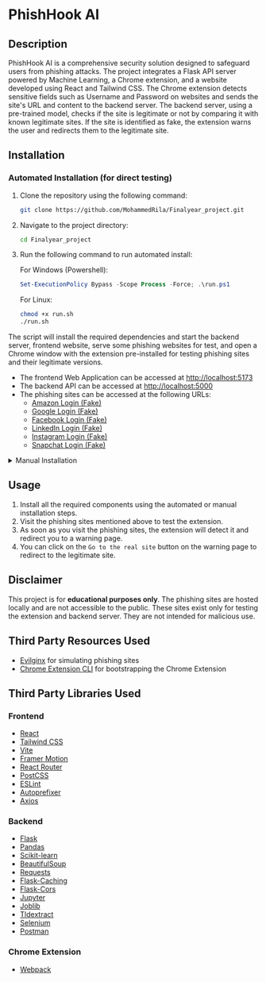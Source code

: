 # PhishHook AI

## Description

PhishHook AI is a comprehensive security solution designed to safeguard users from phishing attacks. The project integrates a Flask API server powered by Machine Learning, a Chrome extension, and a website developed using React and Tailwind CSS. The Chrome extension detects sensitive fields such as Username and Password on websites and sends the site's URL and content to the backend server. The backend server, using a pre-trained model, checks if the site is legitimate or not by comparing it with known legitimate sites. If the site is identified as fake, the extension warns the user and redirects them to the legitimate site.

## Installation

### Automated Installation (for direct testing)

1. Clone the repository using the following command:

    ```bash
    git clone https://github.com/MohammedRila/Finalyear_project.git
    ```

2. Navigate to the project directory:

    ```bash
    cd Finalyear_project
    ```

3. Run the following command to run automated install:

    For Windows (Powershell):

    ```powershell
    Set-ExecutionPolicy Bypass -Scope Process -Force; .\run.ps1
    ```

    For Linux:

    ```bash
    chmod +x run.sh
    ./run.sh
    ```

The script will install the required dependencies and start the backend server, frontend website, serve some phishing websites for test, and open a Chrome window with the extension pre-installed for testing phishing sites and their legitimate versions.

- The frontend Web Application can be accessed at [http://localhost:5173](http://localhost:5173)
- The backend API can be accessed at [http://localhost:5000](http://localhost:5000)
- The phishing sites can be accessed at the following URLs:
    - [Amazon Login (Fake)](https://www.amz.localhost/amz)
    - [Google Login (Fake)](https://accounts.google.localhost/google)
    - [Facebook Login (Fake)](https://www.fb.localhost/fb)
    - [LinkedIn Login (Fake)](https://www.linkedin.localhost/linkedin)
    - [Instagram Login (Fake)](https://www.ig.localhost/ig)
    - [Snapchat Login (Fake)](https://accounts.snap.localhost/snap)

<details>
  <summary>Manual Installation</summary>

### Backend (Flask Server)

1. Navigate to the `backend` directory:

    ```bash
    cd backend
    ```

2. Create a Python Virtual Environment:

    ```bash
    python -m venv venv
    ```

3. Activate the Virtual Environment:

    For Windows (Powershell):

    ```powershell
    .\venv\Scripts\activate.ps1
    ```

    For Linux:

    ```bash
    source venv/bin/activate
    ```

4. Install the required dependencies:

    ```bash
    pip install -r requirements.txt
    ```

5. Start the Flask server:

    ```bash
    python main.py
    ```

### Frontend (Website)

1. Navigate to the `frontend` directory:

    ```bash
    cd frontend
    ```

2. Install the required dependencies:

    ```bash
    npm install
    ```

3. Start the development server:

    ```bash
    npm run dev
    ```

### Phishing Websites (FOR TESTING PURPOSES ONLY)

1. Navigate to the `evilginx` directory:

    ```bash
    cd evilginx
    ```

2. Download Evilginx:

    For Windows (Powershell):

    ```powershell
    Invoke-WebRequest -Uri "https://github.com/kgretzky/evilginx2/releases/download/v3.3.0/evilginx-v3.3.0-windows-64bit.zip" -OutFile "evilginx.zip"
    ```

    For Linux:

    ```bash
    wget https://github.com/kgretzky/evilginx2/releases/download/v3.3.0/evilginx-v3.3.0-linux-64bit.zip -O evilginx.zip
    ```

3. Extract the downloaded file:

    For Windows (Powershell):

    ```powershell
    Expand-Archive -Path "evilginx.zip" -DestinationPath "." -Force
    ```

    For Linux:

    ```bash
    unzip evilginx.zip
    ```

4. Start the Evilginx server:

    For Windows (Powershell):

    ```powershell
    .\evilginx.exe -developer -c .
    ```

    For Linux:

    ```bash
    ./evilginx -developer -c .
    ```

### Chrome Extension

1. Navigate to the `extension` directory:

    ```bash
    cd extension
    ```

2. Install the required dependencies:

    ```bash
    npm install
    ```

3. Build the extension:

    ```bash
    npm run build
    ```

4. Load the extension in Chrome:

    - Open Chrome and navigate to `chrome://extensions/`
    - Enable Developer Mode
    - Click on `Load unpacked` and select the `build` directory inside the `extension` directory

Now you can visit the phishing sites mentioned above to test the extension.

</details>

## Usage

1. Install all the required components using the automated or manual installation steps.
2. Visit the phishing sites mentioned above to test the extension.
3. As soon as you visit the phishing sites, the extension will detect it and redirect you to a warning page.
4. You can click on the `Go to the real site` button on the warning page to redirect to the legitimate site.

## Disclaimer

This project is for **educational purposes only**. The phishing sites are hosted locally and are not accessible to the public. These sites exist only for testing the extension and backend server. They are not intended for malicious use.

## Third Party Resources Used

- [Evilginx](https://github.com/kgretzky/evilginx2/) for simulating phishing sites
- [Chrome Extension CLI](https://github.com/dutiyesh/chrome-extension-cli) for bootstrapping the Chrome Extension

## Third Party Libraries Used

### Frontend

- [React](https://react.dev)
- [Tailwind CSS](https://tailwindcss.com/)
- [Vite](https://vitejs.dev/)
- [Framer Motion](https://www.framer.com/motion/)
- [React Router](https://reactrouter.com/)
- [PostCSS](https://postcss.org/)
- [ESLint](https://eslint.org/)
- [Autoprefixer](https://autoprefixer.github.io/)
- [Axios](https://axios-http.com/)

### Backend

- [Flask](https://flask.palletsprojects.com/en/3.0.x/)
- [Pandas](https://pandas.pydata.org/)
- [Scikit-learn](https://scikit-learn.org/)
- [BeautifulSoup](https://www.crummy.com/software/BeautifulSoup/bs4/doc/)
- [Requests](https://docs.python-requests.org/en/master/)
- [Flask-Caching](https://flask-caching.readthedocs.io/en/latest/)
- [Flask-Cors](https://flask-cors.readthedocs.io/en/latest/)
- [Jupyter](https://jupyter.org/)
- [Joblib](https://joblib.readthedocs.io/en/latest/)
- [Tldextract](https://tldextract.readthedocs.io/en/latest/)
- [Selenium](https://www.selenium.dev/documentation/en/)
- [Postman](https://www.postman.com/)

### Chrome Extension

- [Webpack](https://webpack.js.org/)
